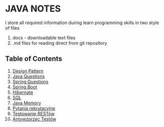 # JAVA NOTES

I store all required information during learn programming skills in two style of files 

1. docs - downloadable text files
2. .md files for reading direct from git repository

## Table of Contents

1. [Design Pattern](Patterns.md)
2. [Java Questions](JavaQuestions.md)
3. [Spring Questions](SpringQuestions.md)
4. [Spring Boot](SpringBoot.md)
5. [Hibernate](hibernate.md)
6. [SQL](SQL.md)
7. [Java Memory](JavaMemory.md)
8. [Pytania rekrutacyjne](RecritingQuestions.md)
9. [Testowanie RESTów](RestTesting.md)
10. [Antywzorzec Testów](TestingAntipattern.md)